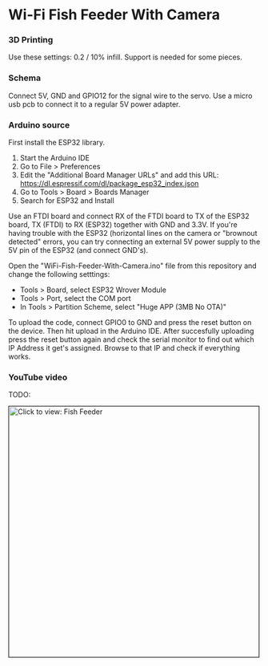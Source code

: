 # Wi-Fi Fish Feeder With Camera

### 3D Printing

Use these settings: 0.2 / 10% infill. Support is needed for some pieces.

### Schema

Connect 5V, GND and GPIO12 for the signal wire to the servo. Use a micro usb pcb to connect it to a regular 5V power adapter.

### Arduino source

First install the ESP32 library. 
1. Start the Arduino IDE
2. Go to File > Preferences
3. Edit the "Additional Board Manager URLs" and add this URL:
    https://dl.espressif.com/dl/package_esp32_index.json
4. Go to Tools > Board > Boards Manager
5. Search for ESP32 and Install

Use an FTDI board and connect RX of the FTDI board to TX of the ESP32 board, TX (FTDI) to RX (ESP32) together with GND and 3.3V. If you're having trouble with the ESP32 (horizontal lines on the camera or "brownout detected" errors, you can try connecting an external 5V power supply to the 5V pin of the ESP32 (and connect GND's).  

Open the "WiFi-Fish-Feeder-With-Camera.ino" file from this repository and change the following setttings:

* Tools > Board, select ESP32 Wrover Module
* Tools > Port, select the COM port 
* In Tools > Partition Scheme, select "Huge APP (3MB No OTA)"

To upload the code, connect GPIO0 to GND and press the reset button on the device. Then hit upload in the Arduino IDE. After succesfully uploading press the reset button again and check the serial monitor to find out which IP Address it get's assigned. Browse to that IP and check if everything works.

### YouTube video

TODO:

<a href="https://youtu.be/dWhmNZHbLFU" target="_blank"><img src="https://img.youtube.com/vi/dWhmNZHbLFU/0.jpg" 
alt="Click to view: Fish Feeder" width="500" border="1" /></a>
